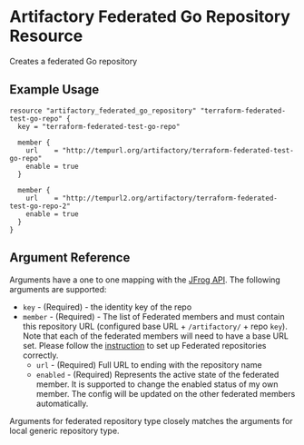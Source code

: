 # Artifactory Federated Go Repository Resource

Creates a federated Go repository

## Example Usage

```hcl
resource "artifactory_federated_go_repository" "terraform-federated-test-go-repo" {
  key = "terraform-federated-test-go-repo"

  member {
    url    = "http://tempurl.org/artifactory/terraform-federated-test-go-repo"
    enable = true
  }

  member {
    url    = "http://tempurl2.org/artifactory/terraform-federated-test-go-repo-2"
    enable = true
  }
}
```

## Argument Reference

Arguments have a one to one mapping with the [JFrog API](https://www.jfrog.com/confluence/display/JFROG/Repository+Configuration+JSON#RepositoryConfigurationJSON-FederatedRepository). The following arguments are supported:

* `key` - (Required) - the identity key of the repo
* `member` - (Required) - The list of Federated members and must contain this repository URL (configured base URL + `/artifactory/` + repo `key`). Note that each of the federated members will need to have a base URL set. Please follow the [instruction](https://www.jfrog.com/confluence/display/JFROG/Working+with+Federated+Repositories#WorkingwithFederatedRepositories-SettingUpaFederatedRepository) to set up Federated repositories correctly.
    * `url` - (Required) Full URL to ending with the repository name
    * `enabled` - (Required) Represents the active state of the federated member. It is supported to change the enabled status of my own member. The config will be updated on the other federated members automatically.

Arguments for federated repository type closely matches the arguments for local generic repository type.
